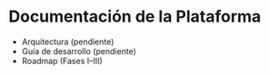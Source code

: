 # Documentación de la Plataforma
- Arquitectura (pendiente)
- Guía de desarrollo (pendiente)
- Roadmap (Fases I–III)
